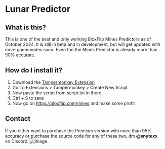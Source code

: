 # Lunar Predictor

## What is this?

This is one of the best and only working BloxFlip Mines Predictors as of October 2024. It is still in beta and in development, but will get updated with more gamemodes soon. Even tho the Mines Predictor is already more than 90% accurate.

## How do I install it?

1. Download the [Tampermonkey Extension](https://www.tampermonkey.net/)
2. Go To Extensions > Tampermonkey > Create New Script
3. Now paste the script from script.txt in there
4. Ctrl + S to save
5. Now go on https://bloxflip.com/mines and make some profit

## Contact

If you either want to purchase the Premium version with more than 95% accuracy or purchase the source code for any of these two, dm **@snytexx** on Discord.
![image](https://github.com/user-attachments/assets/7eeccc53-500b-4d22-adf7-5df4c0d193da)

